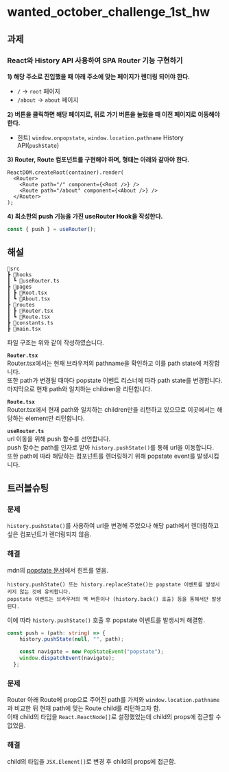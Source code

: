 # wanted_october_challenge_1st_hw
## 과제
### React와 History API 사용하여 SPA Router 기능 구현하기
**1) 해당 주소로 진입했을 때 아래 주소에 맞는 페이지가 렌더링 되어야 한다.**

- `/` → `root` 페이지
- `/about` → `about` 페이지

**2) 버튼을 클릭하면 해당 페이지로, 뒤로 가기 버튼을 눌렀을 때 이전 페이지로 이동해야 한다.**

- 힌트) `window.onpopstate`, `window.location.pathname` History API(`pushState`)

**3) Router, Route 컴포넌트를 구현해야 하며, 형태는 아래와 같아야 한다.**

```tsx
ReactDOM.createRoot(container).render(
  <Router>
    <Route path="/" component={<Root />} />
    <Route path="/about" component={<About />} />
  </Router>
);
```

**4) 최소한의 push 기능을 가진 useRouter Hook을 작성한다.**
```ts
const { push } = useRouter();
```

## 해설
```
📂src
┣ 📂hooks
┃ ┗ 📃useRouter.ts
┣ 📂pages
┃ ┣ 📃Root.tsx
┃ ┗ 📃About.tsx 
┣ 📂routes
┃ ┣ 📃Router.tsx
┃ ┗ 📃Route.tsx
┣ 📃constants.ts
┣ 📃main.tsx
```
파일 구조는 위와 같이 작성하였습니다.  

**`Router.tsx`**  
Router.tsx에서는 현재 브라우저의 pathname을 확인하고 이를 path state에 저장합니다.  
또한 path가 변경될 때마다 popstate 이벤트 리스너에 따라 path state를 변경합니다.  
마지막으로 현재 path와 일치하는 children을 리턴합니다.  

**`Route.tsx`**  
Router.tsx에서 현재 path와 일치하는 children만을 리턴하고 있으므로 이곳에서는 해당하는 element만 리턴합니다.  

**`useRouter.ts`**  
url 이동을 위해 push 함수를 선언합니다.  
push 함수는 path를 인자로 받아 `history.pushState()`를 통해 url을 이동합니다.  
또한 path에 따라 해당하는 컴포넌트를 렌더링하기 위해 popstate event를 발생시킵니다.  

## 트러블슈팅
### 문제
`history.pushState()`를 사용하여 url을 변경해 주었으나 해당 path에서 렌더링하고 싶은 컴포넌트가 렌더링되지 않음.  

### 해결
mdn의 [popstate 문서](https://developer.mozilla.org/ko/docs/Web/API/Window/popstate_event)에서 힌트를 얻음.  
```
history.pushState() 또는 history.replaceState()는 popstate 이벤트를 발생시키지 않는 것에 유의합니다.
popstate 이벤트는 브라우저의 백 버튼이나 (history.back() 호출) 등을 통해서만 발생된다.
```
이에 따라 `history.pushState()` 호출 후 popstate 이벤트를 발생시켜 해결함.  
```ts
const push = (path: string) => {
    history.pushState(null, "", path);

    const navigate = new PopStateEvent("popstate");
    window.dispatchEvent(navigate);
  };
  ```
  
### 문제
Router 아래 Route에 prop으로 주어진 path를 가져와 `window.location.pathname`과 비교한 뒤 현재 path에 맞는 Route child를 리턴하고자 함.  
이때 child의 타입을 `React.ReactNode[]`로 설정했었는데 child의 props에 접근할 수 없었음.  

### 해결
child의 타입을 `JSX.Element[]`로 변경 후 child의 props에 접근함.
